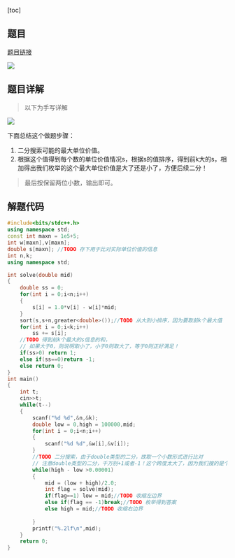 [toc]

## 题目

[题目链接](https://ac.nowcoder.com/acm/contest/26908/1026)

![](https://s2.loli.net/2022/01/15/BPuXYoDekUWxEtA.png)

## 题目详解

> 以下为手写详解

![](https://s2.loli.net/2022/01/15/A6VJRB3SlDtbcK7.jpg)

下面总结这个做题步骤：

1. 二分搜索可能的最大单位价值。
2. 根据这个值得到每个数的单位价值情况s，根据s的值排序，得到前k大的s，相加得出我们枚举的这个最大单位价值是大了还是小了，方便后续二分！

> 最后按保留两位小数，输出即可。

## 解题代码

```cpp
#include<bits/stdc++.h>
using namespace std;
const int maxn = 1e5+5; 
int w[maxn],v[maxn];
double s[maxn]; //TODO 存下用于比对实际单位价值的信息
int n,k;
using namespace std;

int solve(double mid)
{
	double ss = 0;
	for(int i = 0;i<n;i++)
	{
		s[i] = 1.0*v[i] - w[i]*mid;
	}
	sort(s,s+n,greater<double>());//TODO 从大到小排序，因为要取前k个最大值
	for(int i = 0;i<k;i++)
		ss += s[i];
    //TODO 得到前k个最大的s信息的和，
    // 如果大于0，则说明取小了，小于0则取大了，等于0则正好满足！
	if(ss>0) return 1;
    else if(ss==0)return -1;
	else return 0;
}
int main()
{
	int t;
	cin>>t;
	while(t--)
	{
		scanf("%d %d",&n,&k);
		double low = 0,high = 100000,mid;
		for(int i = 0;i<n;i++)
		{
			scanf("%d %d",&w[i],&v[i]);
		}
        //TODO 二分搜索，由于double类型的二分，故取一个小数形式进行比对
        // 注意double类型的二分，千万别+1或者-1！这个跨度太大了，因为我们搜的是个分数！
		while(high - low >0.00001)
		{
			mid = (low + high)/2.0;
            int flag = solve(mid);
			if(flag==1) low = mid;//TODO 收缩左边界
            else if(flag == -1)break;//TODO 枚举得到答案
			else high = mid;//TODO 收缩右边界
 
		}
		printf("%.2lf\n",mid);
	}
	return 0;
}
```

